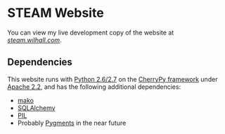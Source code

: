 STEAM Website
=============

You can view my live development copy of the website at *[steam.wilhall.com](http://steam.wilhall.com/)*.


Dependencies
------------

This website runs with [Python 2.6/2.7](http://www.python.org/) on the [CherryPy framework](http://www.cherrypy.org/) under [Apache 2.2](http://httpd.apache.org/), and has the following additional dependencies:

 * [mako](http://www.makotemplates.org/)
 * [SQLAlchemy](http://www.sqlalchemy.org/)
 * [PIL](http://www.pythonware.com/products/pil/)
 * Probably [Pygments](http://pygments.org/) in the near future